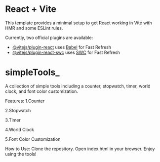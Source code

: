 # React + Vite

This template provides a minimal setup to get React working in Vite with HMR and some ESLint rules.

Currently, two official plugins are available:

- [@vitejs/plugin-react](https://github.com/vitejs/vite-plugin-react/blob/main/packages/plugin-react/README.md) uses [Babel](https://babeljs.io/) for Fast Refresh
- [@vitejs/plugin-react-swc](https://github.com/vitejs/vite-plugin-react-swc) uses [SWC](https://swc.rs/) for Fast Refresh
# simpleTools_

A collection of simple tools including a counter, stopwatch, timer, world clock, and font color customization.

Features:
1.Counter

2.Stopwatch

3.Timer

4.World Clock

5.Font Color Customization


How to Use:
Clone the repository.
Open index.html in your browser.
Enjoy using the tools!

